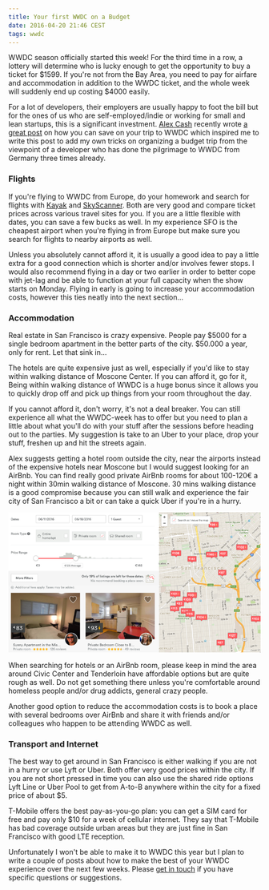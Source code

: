 ```yaml
---
title: Your first WWDC on a Budget
date: 2016-04-20 21:46 CEST
tags: wwdc
---
```


WWDC season officially started this week! For the third time in a row, a lottery will determine who is lucky enough to get the opportunity to buy a ticket for $1599. If you're not from the Bay Area, you need to pay for airfare and accommodation in addition to the WWDC ticket, and the whole week will suddenly end up costing $4000 easily.

For a lot of developers, their employers are usually happy to foot the bill but for the ones of us who are self-employed/indie or working for small and lean startups, this is a significant investment. [Alex Cash](https://twitter.com/alexcash) recently wrote [a great post](http://alex.cash/saving-on-wwdc/) on how you can save on your trip to WWDC which inspired me to write this post to add my own tricks on organizing a budget trip from the viewpoint of a developer who has done the pilgrimage to WWDC from Germany three times already.

### Flights

If you're flying to WWDC from Europe, do your homework and search for flights with [Kayak](http://www.kayak.com) and [SkyScanner](http://www.skyscanner.com). Both are very good and compare ticket prices across various travel sites for you. If you are a little flexible with dates, you can save a few bucks as well. In my experience SFO is the cheapest airport when you're flying in from Europe but make sure you search for flights to nearby airports as well.

Unless you absolutely cannot afford it, it is usually a good idea to pay a little extra for a good connection which is shorter and/or involves fewer stops. I would also recommend flying in a day or two earlier in order to better cope with jet-lag and be able to function at your full capacity when the show starts on Monday. Flying in early is going to increase your accommodation costs, however this ties neatly into the next section…

### Accommodation

Real estate in San Francisco is crazy expensive. People pay $5000 for a single bedroom apartment in the better parts of the city. $50.000 a year, only for rent. Let that sink in…

The hotels are quite expensive just as well, especially if you'd like to stay within walking distance of Moscone Center. If you can afford it, go for it, Being within walking distance of WWDC is a huge bonus since it allows you to  quickly drop off and pick up things from your room throughout the day. 

If you cannot afford it, don't worry, it's not a deal breaker. You can still experience all what the WWDC-week has to offer but you need to plan a little about what you'll do with your stuff after the sessions before heading out to the parties. My suggestion is take to an Uber to your place, drop your stuff, freshen up and hit the streets again. 

Alex suggests getting a hotel room outside the city, near the airports instead of the expensive hotels near Moscone but I would suggest looking for an AirBnb. You can find really good private AirBnb rooms for about 100-120€ a night within 30min walking distance of Moscone. 30 mins walking distance is a good compromise because you can still walk and experience the fair city of San Francisco a bit or can take a quick Uber if you're in a hurry. 

![AirBnb Rooms](/assets/SF-rooms.png)

When searching for hotels or an AirBnb room, please keep in mind the area around Civic Center and Tenderloin have affordable options but are quite rough as well. Do not get something there unless you're comfortable around homeless people and/or drug addicts, general crazy people.

Another good option to reduce the accommodation costs is to book a place with several bedrooms over AirBnb and share it with friends and/or colleagues who happen to be attending WWDC as well.

### Transport and Internet

The best way to get around in San Francisco is either walking if you are not in a hurry or use Lyft or Uber. Both offer very good prices within the city. If you are not short pressed in time you can also use the shared ride options Lyft Line or Uber Pool to get from A-to-B anywhere within the city for a fixed price of about $5.

T-Mobile offers the best pay-as-you-go plan: you can get a SIM card for free and pay only $10 for a week of cellular internet. They say that T-Mobile has bad coverage outside urban areas but they are just fine in San Francisco with good LTE reception.

Unfortunately I won't be able to make it to WWDC this year but I plan to write a couple of posts about how to make the best of your WWDC experience over the next few weeks. Please [get in touch](https://twitter.com/ekurutepe) if you have specific questions or suggestions.
